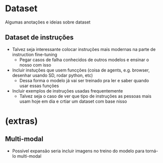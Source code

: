 # Dataset

Algumas anotações e ideias sobre dataset

## Dataset de instruções

- Talvez seja interessante colocar instruções mais modernas na parte de instruction fine-tuning
    - Pegar casos de falha conhecidos de outros modelos e ensinar o nosso com isso
- Incluir instuções que usem funcções (coisa de agents, e.g. browser, desenhar usando SD, rodar python, etc)
    - Dessa forma o modelo já vai ser treinado pra ler e saber quando usar essas funções
- Incluir exemplos de instruções usadas frequentemente
    - Talvez seja o caso de ver que tipo de instruções as pessoas mais usam hoje em dia e crtiar um dataset com base nisso

# (extras)
## Multi-modal
- Possível expansão seria incluir imagens no treino do modelo para torná-lo multi-modal
